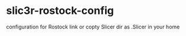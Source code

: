 slic3r-rostock-config
=====================

configuration for Rostock
link or copty Slicer dir as .Slicer in your home
